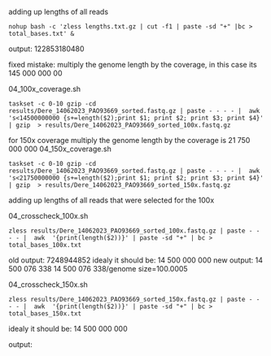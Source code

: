 adding up lengths of all reads
```
nohup bash -c 'zless lengths.txt.gz | cut -f1 | paste -sd "+" |bc > total_bases.txt' & 
```
output: 122853180480



fixed mistake: multiply the genome length by the coverage, in this case its 145 000 000 00

04_100x_coverage.sh
```
taskset -c 0-10 gzip -cd results/Dere_14062023_PAO93669_sorted.fastq.gz | paste - - - - |  awk 's<14500000000 {s+=length($2);print $1; print $2; print $3; print $4}' | gzip  > results/Dere_14062023_PAO93669_sorted_100x.fastq.gz
```

for 150x coverage multiply the genome length by the coverage is 21 750 000 000
04_150x_coverage.sh
                                                                                     
``` 
taskset -c 0-10 gzip -cd results/Dere_14062023_PAO93669_sorted.fastq.gz | paste - - - - |  awk 's<21750000000 {s+=length($2);print $1; print $2; print $3; print $4}' | gzip  > results/Dere_14062023_PAO93669_sorted_150x.fastq.gz
```
adding up lengths of all reads that were selected for the 100x

04_crosscheck_100x.sh
```
zless results/Dere_14062023_PAO93669_sorted_100x.fastq.gz | paste - - - - |  awk  '{print(length($2))}' | paste -sd "+" | bc > total_bases_100x.txt
```
old output: 7248944852
idealy it should be: 14 500 000 000
new output: 14 500 076 338
14 500 076 338/genome size=100.0005

04_crosscheck_150x.sh
```
zless results/Dere_14062023_PAO93669_sorted_150x.fastq.gz | paste - - - - |  awk  '{print(length($2))}' | paste -sd "+" | bc > total_bases_150x.txt
```
idealy it should be: 14 500 000 000

output: 
